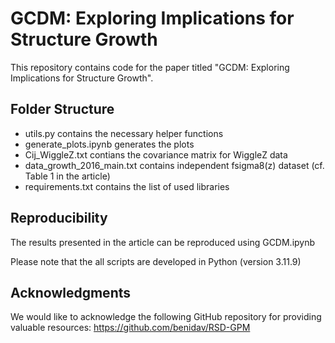 # GCDM: Exploring Implications for Structure Growth

This repository contains code for the paper titled "GCDM: Exploring Implications for Structure Growth". 

## Folder Structure

- utils.py contains the necessary helper functions
- generate_plots.ipynb generates the plots
- Cij_WiggleZ.txt contians the covariance matrix for WiggleZ data
- data_growth_2016_main.txt contains independent fsigma8(z) dataset (cf. Table 1 in the article)
- requirements.txt contains the list of used libraries

## Reproducibility

The results presented in the article can be reproduced using GCDM.ipynb

Please note that the all scripts are developed in Python (version 3.11.9)


## Acknowledgments

We would like to acknowledge the following GitHub repository for providing valuable resources: https://github.com/benidav/RSD-GPM
